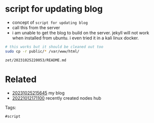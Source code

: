 # script for updating blog

- concept of `script for updating blog`
- call this from the server
- i am unable to get the blog to build on the server. jekyll will not work when installed from ubuntu. i even tried it in a kali linux docker.

```bash
# this works but it should be cleaned out too
sudo cp -r public/* /var/www/html/
```

` zet/20231025220053/README.md `

# Related

- [20231025215645](/zet/20231025215645/README.md) my blog
- [20221012171100](/zet/20221012171100/README.md) recently created nodes hub

Tags:

    #script
